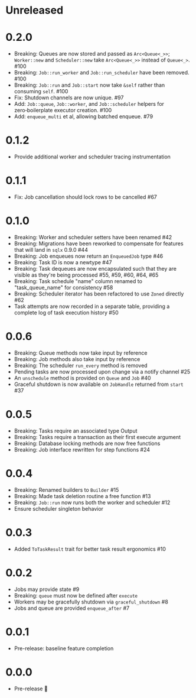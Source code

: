 # Unreleased

# 0.2.0

- Breaking: Queues are now stored and passed as `Arc<Queue<_>>`;
  `Worker::new` and `Scheduler::new` take `Arc<Queue<_>>` instead of `Queue<_>`. #100
- Breaking: `Job::run_worker` and `Job::run_scheduler` have been removed. #100
- Breaking: `Job::run` and `Job::start` now take `&self` rather than consuming `self`. #100
- Fix: Shutdown channels are now unique. #97
- Add: `Job::queue`, `Job::worker`, and `Job::scheduler` helpers for
  zero‑boilerplate executor creation. #100
- Add: `enqueue_multi` et al, allowing batched enqueue. #79

# 0.1.2

- Provide additional worker and scheduler tracing instrumentation

# 0.1.1

- Fix: Job cancellation should lock rows to be cancelled #67

# 0.1.0

- Breaking: Worker and scheduler setters have been renamed #42
- Breaking: Migrations have been reworked to compensate for features that will land in `sqlx` 0.9.0 #44
- Breaking: Job enqueues now return an `EnqueuedJob` type #46
- Breaking: Task ID is now a newtype #47
- Breaking: Task dequeues are now encapsulated such that they are visible as they're being processed #55, #59, #60, #64, #65
- Breaking: Task schedule "name" column renamed to "task_queue_name" for consistency #58
- Breaking: Scheduler iterator has been refactored to use `Zoned` directly #62
- Task attempts are now recorded in a separate table, providing a complete log of task execution history #50

# 0.0.6

- Breaking: Queue methods now take input by reference
- Breaking: Job methods also take input by reference
- Breaking: The scheduler `run_every` method is removed
- Pending tasks are now processed upon change via a notify channel #25
- An `unschedule` method is provided on `Queue` and `Job` #40
- Graceful shutdown is now available on `JobHandle` returned from `start` #37

# 0.0.5

- Breaking: Tasks require an associated type Output
- Breaking: Tasks require a transaction as their first execute argument
- Breaking: Database locking methods are now free functions
- Breaking: Job interface rewritten for step functions #24

# 0.0.4

- Breaking: Renamed builders to `Builder` #15
- Breaking: Made task deletion routine a free function #13
- Breaking: `Job::run` now runs both the worker and scheduler #12
- Ensure scheduler singleton behavior

# 0.0.3

- Added `ToTaskResult` trait for better task result ergonomics #10

# 0.0.2

- Jobs may provide state #9
- Breaking: `queue` must now be defined after `execute`
- Workers may be gracefully shutdown via `graceful_shutdown` #8
- Jobs and queue are provided `enqueue_after` #7

# 0.0.1

- Pre-release: baseline feature completion

# 0.0.0

- Pre-release :tada:
